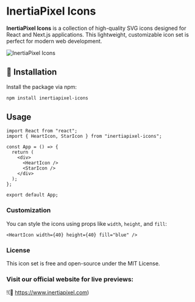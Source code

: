 # InertiaPixel Icons

**InertiaPixel Icons** is a collection of high-quality SVG icons designed for React and Next.js applications. This lightweight, customizable icon set is perfect for modern web development.

![InertiaPixel Icons](https://www.inertiapixel.com/images/logo.svg)

## 🚀 Installation

Install the package via npm:

```sh
npm install inertiapixel-icons
```

## Usage

```
import React from "react";
import { HeartIcon, StarIcon } from "inertiapixel-icons";

const App = () => {
  return (
    <div>
      <HeartIcon />
      <StarIcon />
    </div>
  );
};

export default App;
```

### Customization

You can style the icons using props like `width`, `height`, and `fill`:

```
<HeartIcon width={40} height={40} fill="blue" />
```

### License
This icon set is free and open-source under the MIT License.

### Visit our official website for live previews:
!(🔗 https://www.inertiapixel.com)
